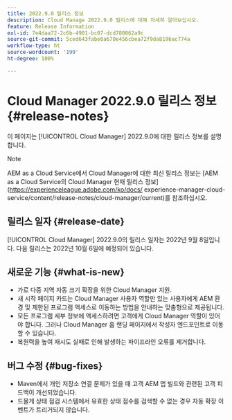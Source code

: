 ```yaml
---
title: 2022.9.0 릴리스 정보
description: Cloud Manage 2022.9.0 릴리스에 대해 자세히 알아보십시오.
feature: Release Information
exl-id: 7e4daa72-2c6b-4901-bc07-dcd780062a9c
source-git-commit: 5ced643fabe0a670e456cbea72f9da8196ac774a
workflow-type: ht
source-wordcount: '199'
ht-degree: 100%

---
```


# Cloud Manager 2022.9.0 릴리스 정보 {#release-notes}

이 페이지는 [!UICONTROL Cloud Manager] 2022.9.0에 대한 릴리스 정보를 설명합니다.

>[!NOTE]
>
>AEM as a Cloud Service에서 Cloud Manager에 대한 최신 릴리스 정보는 [AEM as a Cloud Service의 Cloud Manager 현재 릴리스 정보](https://experienceleague.adobe.com/ko/docs/ experience-manager-cloud-service/content/release-notes/cloud-manager/current)를 참조하십시오.

## 릴리스 일자 {#release-date}

[!UICONTROL Cloud Manager] 2022.9.0의 릴리스 일자는 2022년 9월 8일입니다. 다음 릴리스는 2022년 10월 6일에 예정되어 있습니다.

## 새로운 기능 {#what-is-new}

* 가로 다중 지역 자동 크기 확장을 위한 Cloud Manager 지원.
* 새 시작 페이지 카드는 Cloud Manager 사용자 역할만 있는 사용자에게 AEM 환경 및 제한된 프로그램 액세스로 이동하는 방법을 안내하는 맞춤형으로 제공됩니다.
* 모든 프로그램 세부 정보에 액세스하려면 고객에게 Cloud Manager 역할이 있어야 합니다. 그러나 Cloud Manager 홈 랜딩 페이지에서 작성자 엔드포인트로 이동할 수 있습니다.
* 복원력을 높여 재시도 실패로 인해 발생하는 파이프라인 오류를 제거합니다.

## 버그 수정 {#bug-fixes}

* Maven에서 개인 저장소 연결 문제가 있을 때 고객 AEM 앱 빌드와 관련된 고객 피드백이 개선되었습니다.
* 드물게 상태 점검 시스템에서 유효한 상태 점수를 검색할 수 없는 경우 자동 확장 이벤트가 트리거되지 않습니다.
